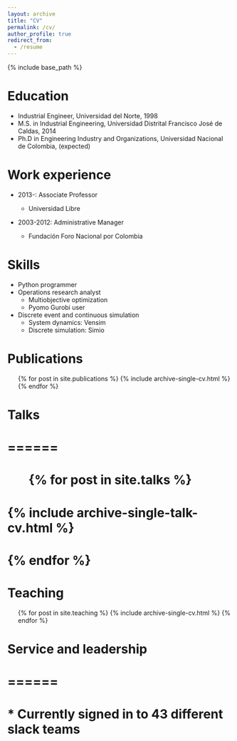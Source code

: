 ```yaml
---
layout: archive
title: "CV"
permalink: /cv/
author_profile: true
redirect_from:
  - /resume
---
```


{% include base_path %}

Education
======
* Industrial Engineer, Universidad del Norte, 1998
* M.S. in Industrial Engineering, Universidad Distrital Francisco José de Caldas, 2014
* Ph.D in Engineering Industry and Organizations, Universidad Nacional de Colombia, (expected)

Work experience
======
* 2013-: Associate Professor
  * Universidad Libre

* 2003-2012: Administrative Manager
  * Fundación Foro Nacional por Colombia
  
Skills
======
* Python programmer
* Operations research analyst
  * Multiobjective optimization
  * Pyomo Gurobi user
* Discrete event and continuous simulation
  * System dynamics: Vensim
  * Discrete simulation: Simio

Publications
======
  <ul>{% for post in site.publications %}
    {% include archive-single-cv.html %}
  {% endfor %}</ul>
  
# Talks
# ======
#  <ul>{% for post in site.talks %}
#    {% include archive-single-talk-cv.html %}
#  {% endfor %}</ul>
  
Teaching
======
  <ul>{% for post in site.teaching %}
    {% include archive-single-cv.html %}
  {% endfor %}</ul>
  
# Service and leadership
# ======
# * Currently signed in to 43 different slack teams
